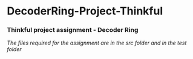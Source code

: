 # DecoderRing-Project-Thinkful
### Thinkful project assignment - Decoder Ring
*The files required for the assignment are in the src folder and in the test folder*
